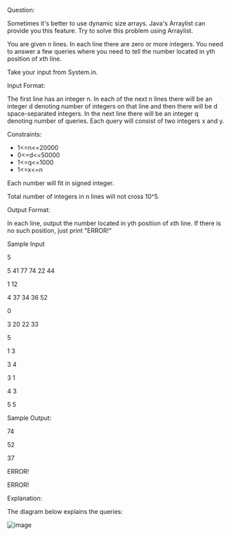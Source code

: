 Question: 

Sometimes it's better to use dynamic size arrays. Java's Arraylist can provide you this feature. Try to solve this problem using Arraylist.

You are given n lines. In each line there are zero or more integers. You need to answer a few queries where you need to tell the number located in yth position of xth line.

Take your input from System.in.

Input Format:

The first line has an integer n. In each of the next n lines there will be an integer d denoting number of integers on that line and then there will be d space-separated integers. In the next line there will be an integer q denoting number of queries. Each query will consist of two integers x and y.

Constraints:
* 1<=n<=20000
* 0<=d<=50000
* 1<=q<=1000
* 1<=x<=n

Each number will fit in signed integer.

Total number of integers in n lines will not cross 10^5.

Output Format:

In each line, output the number located in yth position of xth line. If there is no such position, just print "ERROR!"

Sample Input

5

5 41 77 74 22 44

1 12

4 37 34 36 52

0

3 20 22 33

5

1 3

3 4

3 1

4 3

5 5

Sample Output:

74

52

37

ERROR!

ERROR!

Explanation:

The diagram below explains the queries:

![image](https://user-images.githubusercontent.com/79637254/203575424-e1791d08-4dc2-4d12-9fd8-dc50b34186bd.png)
